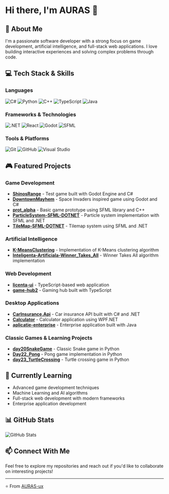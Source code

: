 # Hi there, I'm AURAS 👋

## 🚀 About Me
I'm a passionate software developer with a strong focus on game development, artificial intelligence, and full-stack web applications. I love building interactive experiences and solving complex problems through code.

## 💻 Tech Stack & Skills

### Languages
![C#](https://img.shields.io/badge/C%23-239120?style=for-the-badge&logo=c-sharp&logoColor=white)
![Python](https://img.shields.io/badge/Python-3776AB?style=for-the-badge&logo=python&logoColor=white)
![C++](https://img.shields.io/badge/C++-00599C?style=for-the-badge&logo=cplusplus&logoColor=white)
![TypeScript](https://img.shields.io/badge/TypeScript-007ACC?style=for-the-badge&logo=typescript&logoColor=white)
![Java](https://img.shields.io/badge/Java-ED8B00?style=for-the-badge&logo=openjdk&logoColor=white)

### Frameworks & Technologies
![.NET](https://img.shields.io/badge/.NET-512BD4?style=for-the-badge&logo=dotnet&logoColor=white)
![React](https://img.shields.io/badge/React-20232A?style=for-the-badge&logo=react&logoColor=61DAFB)
![Godot](https://img.shields.io/badge/Godot-478CBF?style=for-the-badge&logo=godot-engine&logoColor=white)
![SFML](https://img.shields.io/badge/SFML-8CC445?style=for-the-badge&logo=sfml&logoColor=white)

### Tools & Platforms
![Git](https://img.shields.io/badge/Git-F05032?style=for-the-badge&logo=git&logoColor=white)
![GitHub](https://img.shields.io/badge/GitHub-100000?style=for-the-badge&logo=github&logoColor=white)
![Visual Studio](https://img.shields.io/badge/Visual_Studio-5C2D91?style=for-the-badge&logo=visual%20studio&logoColor=white)

## 🎮 Featured Projects

### Game Development
- **[ShinosRange](https://github.com/AURAS-ux/ShinosRange)** - Test game built with Godot Engine and C#
- **[DowntownMayhem](https://github.com/AURAS-ux/DowntownMayhem)** - Space Invaders inspired game using Godot and C#
- **[prot_alpha](https://github.com/AURAS-ux/prot_alpha)** - Basic game prototype using SFML library and C++
- **[ParticleSystem-SFML-DOTNET](https://github.com/AURAS-ux/ParticleSystem-SFML-DOTNET)** - Particle system implementation with SFML and .NET
- **[TileMap-SFML-DOTNET](https://github.com/AURAS-ux/TileMap-SFML-DOTNET)** - Tilemap system using SFML and .NET

### Artificial Intelligence
- **[K-MeansClustering](https://github.com/AURAS-ux/K-MeansClustering)** - Implementation of K-Means clustering algorithm
- **[Inteligenta-Artificiala-Winner_Takes_All](https://github.com/AURAS-ux/Inteligenta-Artificiala-Winner_Takes_All)** - Winner Takes All algorithm implementation

### Web Development
- **[licenta-ui](https://github.com/AURAS-ux/licenta-ui)** - TypeScript-based web application
- **[game-hub2](https://github.com/AURAS-ux/game-hub2)** - Gaming hub built with TypeScript

### Desktop Applications
- **[CarInsurance.Api](https://github.com/AURAS-ux/CarInsurance.Api)** - Car insurance API built with C# and .NET
- **[Calculator](https://github.com/AURAS-ux/Calculator)** - Calculator application using WPF.NET
- **[aplicatie-enterprise](https://github.com/AURAS-ux/aplicatie-enterprise)** - Enterprise application built with Java

### Classic Games & Learning Projects
- **[day20SnakeGame](https://github.com/AURAS-ux/day20SnakeGame)** - Classic Snake game in Python
- **[Day22_Pong](https://github.com/AURAS-ux/Day22_Pong)** - Pong game implementation in Python
- **[day23_TurtleCrossing](https://github.com/AURAS-ux/day23_TurtleCrossing)** - Turtle crossing game in Python

## 🌱 Currently Learning
- Advanced game development techniques
- Machine Learning and AI algorithms
- Full-stack web development with modern frameworks
- Enterprise application development

## 📊 GitHub Stats
![GitHub Stats](https://github-readme-stats.vercel.app/api?username=AURAS-ux&show_icons=true&theme=radical)

## 📫 Connect With Me
Feel free to explore my repositories and reach out if you'd like to collaborate on interesting projects!

---
⭐️ From [AURAS-ux](https://github.com/AURAS-ux)
